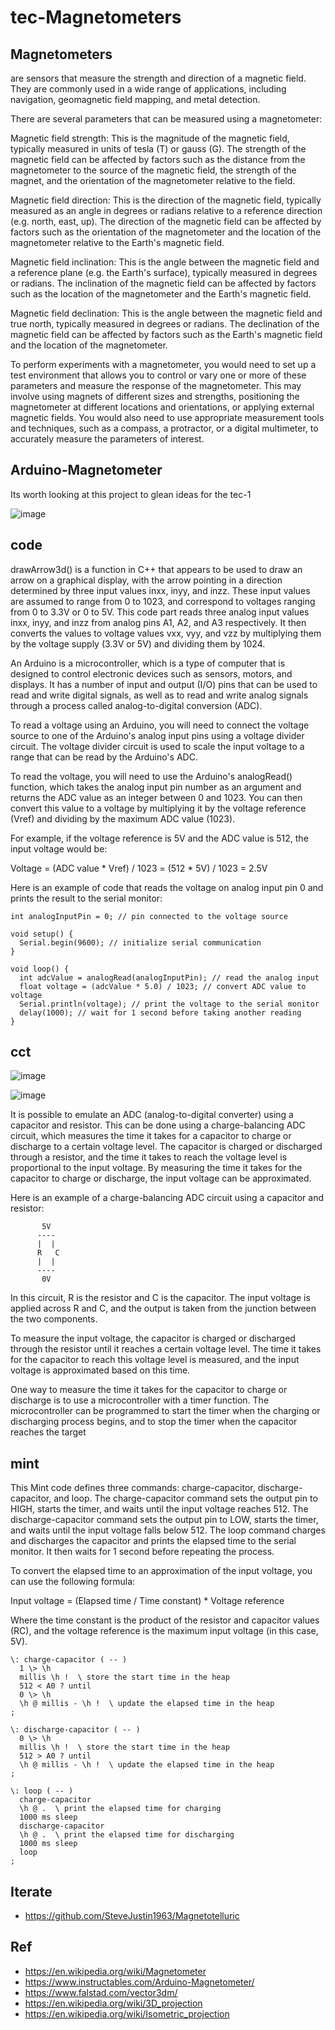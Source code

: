 # tec-Magnetometers

## Magnetometers 
are sensors that measure the strength and direction of a magnetic field. They are commonly used in a wide range of applications, including navigation, geomagnetic field mapping, and metal detection.

There are several parameters that can be measured using a magnetometer:

Magnetic field strength: This is the magnitude of the magnetic field, typically measured in units of tesla (T) or gauss (G). The strength of the magnetic field can be affected by factors such as the distance from the magnetometer to the source of the magnetic field, the strength of the magnet, and the orientation of the magnetometer relative to the field.

Magnetic field direction: This is the direction of the magnetic field, typically measured as an angle in degrees or radians relative to a reference direction (e.g. north, east, up). The direction of the magnetic field can be affected by factors such as the orientation of the magnetometer and the location of the magnetometer relative to the Earth's magnetic field.

Magnetic field inclination: This is the angle between the magnetic field and a reference plane (e.g. the Earth's surface), typically measured in degrees or radians. The inclination of the magnetic field can be affected by factors such as the location of the magnetometer and the Earth's magnetic field.

Magnetic field declination: This is the angle between the magnetic field and true north, typically measured in degrees or radians. The declination of the magnetic field can be affected by factors such as the Earth's magnetic field and the location of the magnetometer.

To perform experiments with a magnetometer, you would need to set up a test environment that allows you to control or vary one or more of these parameters and measure the response of the magnetometer. This may involve using magnets of different sizes and strengths, positioning the magnetometer at different locations and orientations, or applying external magnetic fields. You would also need to use appropriate measurement tools and techniques, such as a compass, a protractor, or a digital multimeter, to accurately measure the parameters of interest.

## Arduino-Magnetometer
Its worth looking at this project to glean ideas for the tec-1 

![image](https://user-images.githubusercontent.com/58069246/210121917-d21dcce7-790e-4749-a5c0-1b8761793f53.png)


## code
drawArrow3d() is a function in C++ that appears to be used to draw an arrow on a graphical display, with the arrow pointing in a direction determined by three input values inxx, inyy, and inzz. These input values are assumed to range from 0 to 1023, and correspond to voltages ranging from 0 to 3.3V or 0 to 5V. This code part reads three analog input values inxx, inyy, and inzz from analog pins A1, A2, and A3 respectively. It then converts the values to voltage values vxx, vyy, and vzz by multiplying them by the voltage supply (3.3V or 5V) and dividing them by 1024.

An Arduino is a microcontroller, which is a type of computer that is designed to control electronic devices such as sensors, motors, and displays. It has a number of input and output (I/O) pins that can be used to read and write digital signals, as well as to read and write analog signals through a process called analog-to-digital conversion (ADC).

To read a voltage using an Arduino, you will need to connect the voltage source to one of the Arduino's analog input pins using a voltage divider circuit. The voltage divider circuit is used to scale the input voltage to a range that can be read by the Arduino's ADC.

To read the voltage, you will need to use the Arduino's analogRead() function, which takes the analog input pin number as an argument and returns the ADC value as an integer between 0 and 1023. You can then convert this value to a voltage by multiplying it by the voltage reference (Vref) and dividing by the maximum ADC value (1023).

For example, if the voltage reference is 5V and the ADC value is 512, the input voltage would be:

Voltage = (ADC value * Vref) / 1023
= (512 * 5V) / 1023
= 2.5V

Here is an example of code that reads the voltage on analog input pin 0 and prints the result to the serial monitor:

```
int analogInputPin = 0; // pin connected to the voltage source

void setup() {
  Serial.begin(9600); // initialize serial communication
}

void loop() {
  int adcValue = analogRead(analogInputPin); // read the analog input
  float voltage = (adcValue * 5.0) / 1023; // convert ADC value to voltage
  Serial.println(voltage); // print the voltage to the serial monitor
  delay(1000); // wait for 1 second before taking another reading
}
```

## cct

![image](https://user-images.githubusercontent.com/58069246/210121928-655f1641-a7d0-48df-80a9-3509c9b9a152.png)

![image](https://user-images.githubusercontent.com/58069246/210121943-2ef4d2bf-0bf1-4e99-be4d-70f6dd9ac0cd.png)


It is possible to emulate an ADC (analog-to-digital converter) using a capacitor and resistor. This can be done using a charge-balancing ADC circuit, which measures the time it takes for a capacitor to charge or discharge to a certain voltage level. The capacitor is charged or discharged through a resistor, and the time it takes to reach the voltage level is proportional to the input voltage. By measuring the time it takes for the capacitor to charge or discharge, the input voltage can be approximated.

Here is an example of a charge-balancing ADC circuit using a capacitor and resistor:
```
       5V
      ----
      |  |
      R   C
      |  |
      ----
       0V
```
In this circuit, R is the resistor and C is the capacitor. The input voltage is applied across R and C, and the output is taken from the junction between the two components.

To measure the input voltage, the capacitor is charged or discharged through the resistor until it reaches a certain voltage level. The time it takes for the capacitor to reach this voltage level is measured, and the input voltage is approximated based on this time.

One way to measure the time it takes for the capacitor to charge or discharge is to use a microcontroller with a timer function. The microcontroller can be programmed to start the timer when the charging or discharging process begins, and to stop the timer when the capacitor reaches the target

## mint
 
This Mint code defines three commands: charge-capacitor, discharge-capacitor, and loop. The charge-capacitor command sets the output pin to HIGH, starts the timer, and waits until the input voltage reaches 512. The discharge-capacitor command sets the output pin to LOW, starts the timer, and waits until the input voltage falls below 512. The loop command charges and discharges the capacitor and prints the elapsed time to the serial monitor. It then waits for 1 second before repeating the process.

To convert the elapsed time to an approximation of the input voltage, you can use the following formula:

Input voltage = (Elapsed time / Time constant) * Voltage reference

Where the time constant is the product of the resistor and capacitor values (RC), and the voltage reference is the maximum input voltage (in this case, 5V).

```
\: charge-capacitor ( -- )
  1 \> \h
  millis \h !  \ store the start time in the heap
  512 < A0 ? until
  0 \> \h
  \h @ millis - \h !  \ update the elapsed time in the heap
;

\: discharge-capacitor ( -- )
  0 \> \h
  millis \h !  \ store the start time in the heap
  512 > A0 ? until
  \h @ millis - \h !  \ update the elapsed time in the heap
;

\: loop ( -- )
  charge-capacitor
  \h @ .  \ print the elapsed time for charging
  1000 ms sleep
  discharge-capacitor
  \h @ .  \ print the elapsed time for discharging
  1000 ms sleep
  loop
;
```







## Iterate
- https://github.com/SteveJustin1963/Magnetotelluric



## Ref
- https://en.wikipedia.org/wiki/Magnetometer
- https://www.instructables.com/Arduino-Magnetometer/
- https://www.falstad.com/vector3dm/
- https://en.wikipedia.org/wiki/3D_projection
- https://en.wikipedia.org/wiki/Isometric_projection

